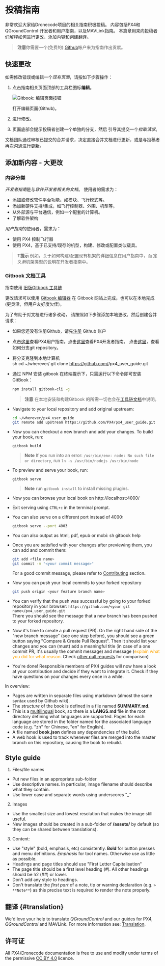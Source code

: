 # 投稿指南

非常欢迎大家给Dronecode项目的相关指南积极投稿。 内容包括PX4和QGroundControl 开发者和用户指南，以及MAVLink指南。 本篇章用来向投稿者们解释如何进行更改、添加内容和创建翻译。

> **注意**你需要一个(免费的) [Github](http://github.com)帐户来为指南作出贡献。

## 快速更改

如需修改错误或编辑一个*现有页面*，请按如下步骤操作：

1. 点击指南相关页面顶部的工具栏图标**编辑**。
    
    ![Gitbook: 编辑页面按钮](../../assets/gitbook/gitbook_toolbar_icon_edit.png)
    
    打开编辑页面(Github)。

2. 进行修改。

3. 页面底部会提示投稿者创建一个单独的分支，然后 引导其提交一个*拉取请求*。

文档团队通过审核已提交的合并请求，决定直接合并文档进行更新，或是与投稿者再次沟通进行更新。

## 添加新内容 - 大更改

### 内容分类

*开发者指南*是与*软件开发者相关的文档*。 使用者的需求为：

* 添加或修改软件平台功能，如模块、飞行模式等。
* 添加新硬件支持/集成，如飞行控制器、外围、机型等。
* 从外部源与平台通信，例如一个配套的计算机。
* 了解软件架构

*用户指南*的使用者，需求为：

* 使用 PX4 控制飞行器
* 使用 PX4，基于已支持/现存的机型，构建、修改或配置类似载具。

> **T提示** 例如，关于如何构建/配置现有机架的详细信息在用户指南中，而 定义*新*机架类型的说明在开发者指南中。

### Gitbook 文档工具

指南使用 [旧版Gitbook 工具链](https://legacy.gitbook.com/)

更改请求可以使用 [Gitbook 编辑器](https://gitbookio.gitbooks.io/documentation/content/editor/index.html) 在 Gitbook 网站上完成，也可以在本地完成(更灵活，但用户友好度欠佳)。

为了有助于对文档进行诸多改动， 请按照如下步骤添加本地更改，然后创建合并请求：

* 如果您还没有注册Github，请先[注册](https://github.com/join) Github 账户
* 点击[这里](https://github.com/PX4/px4_user_guide)查看PX4用户指南，点击[这里](https://github.com/PX4/Devguide)查看PX4开发者指南。 点击[这里](https://help.github.com/articles/fork-a-repo/#fork-an-example-repository)，查看如何分支git repository。
* 将分支克隆到本地计算机  
        sh
        cd ~/wherever/
        git clone https://github.com/<your git name>/px4_user_guide.git

* 通过 NPM 安装 gitbook 在终端提示下，只需运行以下命令即可安装 GitBook：
    
    ```sh
    npm install gitbook-cli -g
    ```
    
    > **注意** 在本地安装和构建Gitbook 的所需一切也会在[工具链文档](https://github.com/GitbookIO/gitbook/blob/master/docs/setup.md)中说明。

* Navigate to your local repository and add original upstream:
    
    ```sh
    cd ~/wherever/px4_user_guide
    git remote add upstream https://github.com/PX4/px4_user_guide.git
    ```

* Now you can checkout a new branch and add your changes. To build your book, run:
    
    ```sh
    gitbook build
    ```
    
    > **Note** If you run into an error: `/usr/bin/env: node: No such file or directory`, run `ln -s /usr/bin/nodejs /usr/bin/node`

* To preview and serve your book, run:
    
    ```sh
    gitbook serve
    ```
    
    > **Note** run `gitbook install` to install missing plugins.

* Now you can browse your local book on http://localhost:4000/

* Exit serving using `CTRL+c` in the terminal prompt.

* You can also serve on a different port instead of 4000:
    
    ```sh
    gitbook serve --port 4003
    ```

* You can also output as html, pdf, epub or mobi: 
        sh
        gitbook help

* Once you are satisfied with your changes after previewing them, you can add and commit them:
    
    ```sh
    git add <file name>
    git commit -m "<your commit message>"
    ```
    
    For a good commit message, please refer to [Contributing](../contribute/README.md) section.

* Now you can push your local commits to your forked repository
    
    ```sh
    git push origin <your feature branch name>
    ```

* You can verify that the push was successful by going to your forked repository in your browser: ```https://github.com/<your git name>/px4_user_guide.git```  
    There you should see the message that a new branch has been pushed to your forked repository.
* Now it's time to create a pull request (PR). On the right hand side of the "new branch message" (see one step before), you should see a green button saying "Compare & Create Pull Request". Then it should list your changes and you can (must) add a meaningful title (in case of a one commit PR, it's usually the commit message) and message (<span style="color:orange">explain what you did for what reason</span>. Check [other pull requests](https://github.com/PX4/px4_user_guide/pulls) for comparison)
* You're done! Responsible members of PX4 guides will now have a look at your contribution and decide if they want to integrate it. Check if they have questions on your changes every once in a while.

In overview:

* Pages are written in separate files using markdown \(almost the same syntax used by Github wiki\). 
* The *structure* of the book is defined in a file named **SUMMARY.md**.
* This is a [multilingual](https://github.com/GitbookIO/gitbook/blob/master/docs/languages.md) book, so there is a **LANGS.md** file in the root directory defining what languages are supported. Pages for each language are stored in the folder named for the associated language code \(e.g. "zh" for Chinese, "en" for English\). 
* A file named **book.json** defines any dependencies of the build.
* A web hook is used to track whenever files are merged into the master branch on this repository, causing the book to rebuild.

## Style guide

1. Files/file names

* Put new files in an appropriate sub-folder
* Use descriptive names. In particular, image filename should describe what they contain.
* Use lower case and separate words using underscores "\_"

2. Images

* Use the smallest size and lowest resolution that makes the image still useful.
* New images should be created in a sub-folder of **/assets/** by default (so they can be shared between translations).

3. Content:

* Use "style" \(bold, emphasis, etc\) consistently. **Bold** for button presses and menu definitions. *Emphasis* for tool names. Otherwise use as little as possible.
* Headings and page titles should use "First Letter Capitalisation"
* The page title should be a first level heading \(\#\). All other headings should be h2 \(\#\#\) or lower.
* Don't add any style to headings.
* Don't translate the *first part* of a note, tip or warning declaration (e.g. `> **Note**`) as this precise text is required to render the note properly.

## 翻译 {#translation}

We'd love your help to translate *QGroundControl* and our guides for PX4, *QGroundControl* and MAVLink. For more information see: [Translation](../contribute/translation.md).

## 许可证

All PX4/Dronecode documentation is free to use and modify under terms of the permissive [CC BY 4.0](https://creativecommons.org/licenses/by/4.0/) licence.